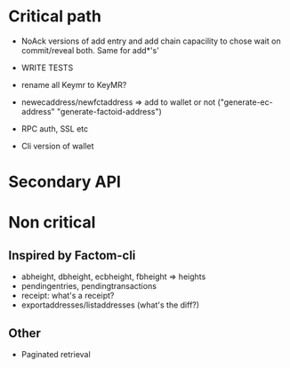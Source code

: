 # Critical path
* NoAck versions of add entry and add chain capacility to chose wait on commit/reveal both. Same for add*'s'
* WRITE TESTS
* rename all Keymr to KeyMR?

* newecaddress/newfctaddress => add to wallet or not ("generate-ec-address" "generate-factoid-address")

* RPC auth, SSL etc
* Cli version of wallet


# Secondary API

# Non critical
## Inspired by Factom-cli

* abheight, dbheight, ecbheight, fbheight => heights
* pendingentries, pendingtransactions
* receipt: what's a receipt?
* exportaddresses/listaddresses (what's the diff?)

## Other
* Paginated retrieval
